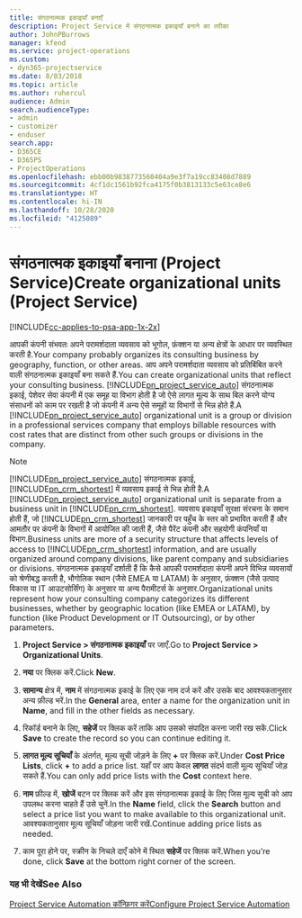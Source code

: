 ```yaml
---
title: संगठनात्मक इकाइयाँ बनाएँ
description: Project Service में संगठनात्मक इकाइयाँ बनाने का तरीका
author: JohnPBurrows
manager: kfend
ms.service: project-operations
ms.custom:
- dyn365-projectservice
ms.date: 8/03/2018
ms.topic: article
ms.author: ruhercul
audience: Admin
search.audienceType:
- admin
- customizer
- enduser
search.app:
- D365CE
- D365PS
- ProjectOperations
ms.openlocfilehash: ebb00b9838773560404a9e3f7a19cc83408d7889
ms.sourcegitcommit: 4cf1dc1561b92fca4175f0b3813133c5e63ce8e6
ms.translationtype: HT
ms.contentlocale: hi-IN
ms.lasthandoff: 10/28/2020
ms.locfileid: "4125089"
---
```

# <a name="create-organizational-units-project-service"></a><span data-ttu-id="68a71-103">संगठनात्मक इकाइयाँ बनाना (Project Service)</span><span class="sxs-lookup"><span data-stu-id="68a71-103">Create organizational units (Project Service)</span></span>

[!INCLUDE[cc-applies-to-psa-app-1x-2x](../includes/cc-applies-to-psa-app-1x-2x.md)]

<span data-ttu-id="68a71-104">आपकी कंपनी संभवतः अपने परामर्शदाता व्यवसाय को भूगोल, फ़ंक्शन या अन्य क्षेत्रों के आधार पर व्यवस्थित करती है.</span><span class="sxs-lookup"><span data-stu-id="68a71-104">Your company probably organizes its consulting business by geography, function, or other areas.</span></span> <span data-ttu-id="68a71-105">आप अपने परामर्शदाता व्यवसाय को प्रतिबिंबित करने वाली संगठनात्मक इकाइयाँ बना सकते हैं.</span><span class="sxs-lookup"><span data-stu-id="68a71-105">You can create organizational units that reflect your consulting business.</span></span> <span data-ttu-id="68a71-106">[!INCLUDE[pn_project_service_auto](../includes/pn-project-service-auto.md)] संगठनात्मक इकाई, पेशेवर सेवा कंपनी में एक समूह या विभाग होती है जो ऐसे लागत मूल्य के साथ बिल करने योग्य संसाधनों को काम पर रखती है जो कंपनी में अन्य ऐसे समूहों या विभागों से भिन्न होते हैं.</span><span class="sxs-lookup"><span data-stu-id="68a71-106">A [!INCLUDE[pn_project_service_auto](../includes/pn-project-service-auto.md)] organizational unit is a group or division in a professional services company that employs billable resources with cost rates that are distinct from other such groups or divisions in the company.</span></span>  
  
> [!NOTE]
>  <span data-ttu-id="68a71-107">[!INCLUDE[pn_project_service_auto](../includes/pn-project-service-auto.md)]  संगठनात्मक इकाई, [!INCLUDE[pn_crm_shortest](../includes/pn-crm-shortest.md)] में व्यवसाय इकाई से भिन्न होती है.</span><span class="sxs-lookup"><span data-stu-id="68a71-107">A [!INCLUDE[pn_project_service_auto](../includes/pn-project-service-auto.md)] organizational unit is separate from a business unit in [!INCLUDE[pn_crm_shortest](../includes/pn-crm-shortest.md)].</span></span> <span data-ttu-id="68a71-108">व्यवसाय इकाइयाँ सुरक्षा संरचना के समान होती हैं, जो [!INCLUDE[pn_crm_shortest](../includes/pn-crm-shortest.md)] जानकारी पर पहुँच के स्तर को प्रभावित करती हैं और आमतौर पर कंपनी के विभागों में आयोजित की जाती हैं, जैसे पैरेंट कंपनी और सहयोगी कंपनियाँ या विभाग.</span><span class="sxs-lookup"><span data-stu-id="68a71-108">Business units are more of a security structure that affects levels of access to [!INCLUDE[pn_crm_shortest](../includes/pn-crm-shortest.md)] information, and are usually organized around company divisions, like parent company and subsidiaries or divisions.</span></span> <span data-ttu-id="68a71-109">संगठनात्मक इकाइयाँ दर्शाती हैं कि कैसे आपकी परामर्शदाता कंपनी अपने विभिन्न व्यवसायों को श्रेणीबद्ध करती है, भौगोलिक स्थान (जैसे EMEA या LATAM) के अनुसार, फ़ंक्शन (जैसे उत्पाद विकास या IT आउटसोर्सिंग) के अनुसार या अन्य पैरामीटर्स के अनुसार.</span><span class="sxs-lookup"><span data-stu-id="68a71-109">Organizational units represent how your consulting company categorizes its different businesses, whether by geographic location (like EMEA or LATAM), by function (like Product Development or IT Outsourcing), or by other parameters.</span></span>  
  
1.  <span data-ttu-id="68a71-110">**Project Service > संगठनात्मक इकाइयाँ** पर जाएँ.</span><span class="sxs-lookup"><span data-stu-id="68a71-110">Go to **Project Service > Organizational Units**.</span></span>  
  
2.  <span data-ttu-id="68a71-111">**नया** पर क्लिक करें.</span><span class="sxs-lookup"><span data-stu-id="68a71-111">Click **New**.</span></span>  
  
3.  <span data-ttu-id="68a71-112">**सामान्य** क्षेत्र में, **नाम** में संगठनात्मक इकाई के लिए एक नाम दर्ज करें और उसके बाद आवश्यकतानुसार अन्य फ़ील्ड भरें.</span><span class="sxs-lookup"><span data-stu-id="68a71-112">In the **General** area, enter a name for the organization unit in **Name**, and fill in the other fields as necessary.</span></span>  
  
4.  <span data-ttu-id="68a71-113">रिकॉर्ड बनाने के लिए, **सहेजें** पर क्लिक करें ताकि आप उसको संपादित करना जारी रख सकें.</span><span class="sxs-lookup"><span data-stu-id="68a71-113">Click **Save** to create the record so you can continue editing it.</span></span>  
  
5.  <span data-ttu-id="68a71-114">**लागत मूल्य सूचियाँ** के अंतर्गत, मूल्य सूची जोड़ने के लिए **+** पर क्लिक करें.</span><span class="sxs-lookup"><span data-stu-id="68a71-114">Under **Cost Price Lists**, click **+** to add a price list.</span></span> <span data-ttu-id="68a71-115">यहाँ पर आप केवल **लागत** संदर्भ वाली मूल्य सूचियाँ जोड़ सकते हैं.</span><span class="sxs-lookup"><span data-stu-id="68a71-115">You can only add price lists with the **Cost** context here.</span></span>  
  
6.  <span data-ttu-id="68a71-116">**नाम** फ़ील्ड में, **खोजें** बटन पर क्लिक करें और इस संगठनात्मक इकाई के लिए जिस मूल्य सूची को आप उपलब्ध करना चाहते हैं उसे चुनें.</span><span class="sxs-lookup"><span data-stu-id="68a71-116">In the **Name** field, click the **Search** button and select a price list you want to make available to this organizational unit.</span></span> <span data-ttu-id="68a71-117">आवश्यकतानुसार मूल्य सूचियाँ जोड़ना जारी रखें.</span><span class="sxs-lookup"><span data-stu-id="68a71-117">Continue adding price lists as needed.</span></span>  
  
7.  <span data-ttu-id="68a71-118">काम पूरा होने पर, स्‍क्रीन के निचले दाएँ कोने में स्थित **सहेजें** पर क्लिक करें.</span><span class="sxs-lookup"><span data-stu-id="68a71-118">When you’re done, click **Save** at the bottom right corner of the screen.</span></span>  
  
### <a name="see-also"></a><span data-ttu-id="68a71-119">यह भी देखें</span><span class="sxs-lookup"><span data-stu-id="68a71-119">See Also</span></span>  
 [<span data-ttu-id="68a71-120">Project Service Automation कॉन्फ़िगर करें</span><span class="sxs-lookup"><span data-stu-id="68a71-120">Configure Project Service Automation</span></span>](../psa/configure.md)
